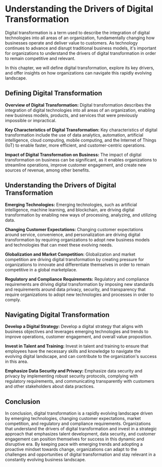 Understanding the Drivers of Digital Transformation
===============================================================================================

Digital transformation is a term used to describe the integration of digital technologies into all areas of an organization, fundamentally changing how businesses operate and deliver value to customers. As technology continues to advance and disrupt traditional business models, it's important for organizations to understand the drivers of digital transformation in order to remain competitive and relevant.

In this chapter, we will define digital transformation, explore its key drivers, and offer insights on how organizations can navigate this rapidly evolving landscape.

Defining Digital Transformation
-------------------------------

**Overview of Digital Transformation:** Digital transformation describes the integration of digital technologies into all areas of an organization, enabling new business models, products, and services that were previously impossible or impractical.

**Key Characteristics of Digital Transformation:** Key characteristics of digital transformation include the use of data analytics, automation, artificial intelligence, cloud computing, mobile computing, and the Internet of Things (IoT) to enable faster, more efficient, and customer-centric operations.

**Impact of Digital Transformation on Business:** The impact of digital transformation on business can be significant, as it enables organizations to streamline operations, improve customer engagement, and create new sources of revenue, among other benefits.

Understanding the Drivers of Digital Transformation
---------------------------------------------------

**Emerging Technologies:** Emerging technologies, such as artificial intelligence, machine learning, and blockchain, are driving digital transformation by enabling new ways of processing, analyzing, and utilizing data.

**Changing Customer Expectations:** Changing customer expectations around service, convenience, and personalization are driving digital transformation by requiring organizations to adopt new business models and technologies that can meet these evolving needs.

**Globalization and Market Competition:** Globalization and market competition are driving digital transformation by creating pressure for organizations to innovate and differentiate themselves in order to remain competitive in a global marketplace.

**Regulatory and Compliance Requirements:** Regulatory and compliance requirements are driving digital transformation by imposing new standards and requirements around data privacy, security, and transparency that require organizations to adopt new technologies and processes in order to comply.

Navigating Digital Transformation
---------------------------------

**Develop a Digital Strategy:** Develop a digital strategy that aligns with business objectives and leverages emerging technologies and trends to improve operations, customer engagement, and overall value proposition.

**Invest in Talent and Training:** Invest in talent and training to ensure that employees have the necessary skills and knowledge to navigate the evolving digital landscape, and can contribute to the organization's success in this area.

**Emphasize Data Security and Privacy:** Emphasize data security and privacy by implementing robust security protocols, complying with regulatory requirements, and communicating transparently with customers and other stakeholders about data practices.

Conclusion
----------

In conclusion, digital transformation is a rapidly evolving landscape driven by emerging technologies, changing customer expectations, market competition, and regulatory and compliance requirements. Organizations that understand the drivers of digital transformation and invest in a strategic approach that emphasizes talent development, data security, and customer engagement can position themselves for success in this dynamic and disruptive era. By keeping pace with emerging trends and adopting a proactive mindset towards change, organizations can adapt to the challenges and opportunities of digital transformation and stay relevant in a constantly evolving business landscape.
